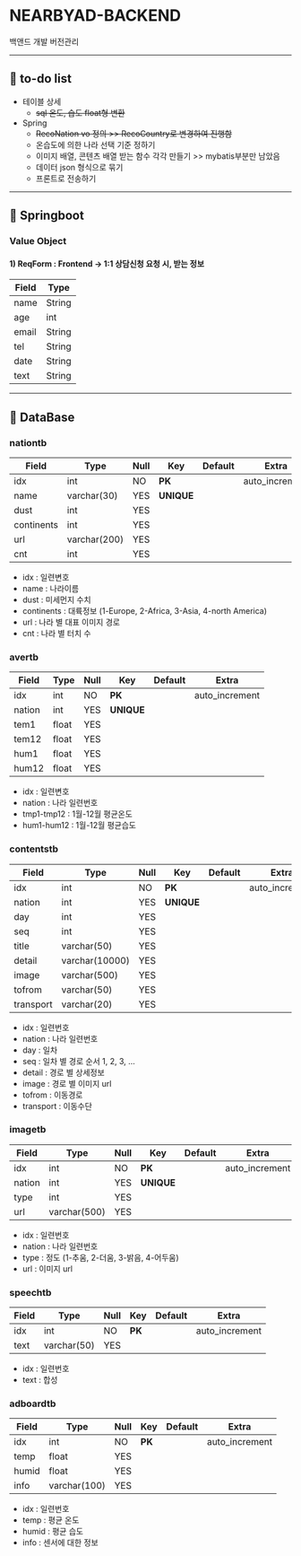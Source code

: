 # NEARBYAD-BACKEND
백앤드 개발 버전관리

****
## 💪 to-do list
* 테이블 상세
  * ~~sql 온도, 습도 float형 변환~~
* Spring
  * ~~RecoNation vo 정의 >> RecoCountry로 변경하여 진행함~~
  * 온습도에 의한 나라 선택 기준 정하기
  * 이미지 배열, 콘텐츠 배열 받는 함수 각각 만들기 >> mybatis부분만 남았음
  * 데이터 json 형식으로 묶기
  * 프론트로 전송하기
****

## :dart: Springboot
### Value Object
#### 1) ReqForm : Frontend -> 1:1 상담신청 요청 시, 받는 정보
|Field|Type|
|---|---|
|name|String|
|age|int|
|email|String|
|tel|String|
|date|String|
|text|String|

***


## :dart: DataBase

### nationtb
|Field|Type|Null|Key|Default|Extra|
|---|---|---|---|---|---|
|idx|int|NO|**PK**||auto_increment|
|name|varchar(30)|YES|**UNIQUE**||
|dust|int|YES|||
|continents|int|YES|||
|url|varchar(200)|YES|
|cnt|int|YES|||
* idx : 일련변호
* name : 나라이름
* dust : 미세먼지 수치
* continents : 대륙정보 (1-Europe, 2-Africa, 3-Asia, 4-north America)
* url : 나라 별 대표 이미지 경로
* cnt : 나라 별 터치 수


### avertb
|Field|Type|Null|Key|Default|Extra|
|---|---|---|---|---|---|
|idx|int|NO|**PK**||auto_increment|
|nation|int|YES|**UNIQUE**|||
|tem1|float|YES|||
|tem12|float|YES|||
|hum1|float|YES|||
|hum12|float|YES|||
* idx : 일련변호
* nation : 나라 일련번호
* tmp1-tmp12 : 1월-12월 평균온도
* hum1-hum12 : 1월-12월 평균습도


### contentstb
|Field|Type|Null|Key|Default|Extra|
|---|---|---|---|---|---|
|idx|int|NO|**PK**||auto_increment|
|nation|int|YES|**UNIQUE**|||
|day|int|YES|||
|seq|int|YES|||
|title|varchar(50)|YES|
|detail|varchar(10000)|YES|||
|image|varchar(500)|YES|||
|tofrom|varchar(50)|YES|||
|transport|varchar(20)|YES|||
* idx : 일련번호
* nation : 나라 일련번호
* day : 일차
* seq : 일차 별 경로 순서 1, 2, 3, ...
* detail : 경로 별 상세정보
* image : 경로 별 이미지 url
* tofrom : 이동경로
* transport : 이동수단


### imagetb
|Field|Type|Null|Key|Default|Extra|
|---|---|---|---|---|---|
|idx|int|NO|**PK**||auto_increment|
|nation|int|YES|**UNIQUE**|||
|type|int|YES|
|url|varchar(500)|YES|
* idx : 일련번호
* nation : 나라 일련번호
* type : 정도 (1-추움, 2-더움, 3-밝음, 4-어두움)
* url : 이미지 url 


### speechtb
|Field|Type|Null|Key|Default|Extra|
|---|---|---|---|---|---|
|idx|int|NO|**PK**||auto_increment|
|text|varchar(50)|YES||||
* idx : 일련번호
* text : 합성 

### adboardtb
|Field|Type|Null|Key|Default|Extra|
|---|---|---|---|---|---|
|idx|int|NO|**PK**||auto_increment|
|temp|float|YES||||
|humid|float|YES||||
|info|varchar(100)|YES||||
* idx : 일련번호
* temp : 평균 온도
* humid : 평균 습도
* info : 센서에 대한 정보
